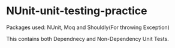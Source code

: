 # NUnit-unit-testing-practice
Packages used: NUnit, Moq and Shouldly(For throwing Exception)

This contains both Dependnecy and Non-Dependency Unit Tests.
